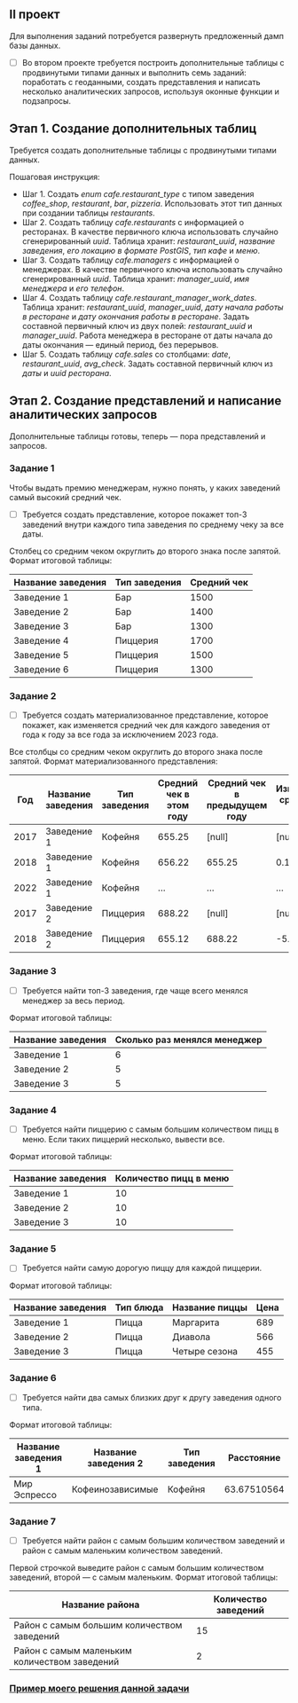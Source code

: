 ## II проект

Для выполнения заданий потребуется развернуть предложенный дамп базы данных.

- [ ] Во втором проекте требуется построить дополнительные таблицы с продвинутыми типами данных и выполнить семь заданий: поработать с геоданными, создать представления и написать несколько аналитических запросов, используя оконные функции и подзапросы.

## Этап 1. Создание дополнительных таблиц
Требуется создать дополнительные таблицы с продвинутыми типами данных. 

Пошаговая инструкция:
- Шаг 1. Cоздать *enum cafe.restaurant_type* с типом заведения *coffee_shop*, *restaurant*, *bar*, *pizzeria*. Использовать этот тип данных при создании таблицы *restaurants*.
- Шаг 2. Создать таблицу *cafe.restaurants* с информацией о ресторанах. В качестве первичного ключа использовать случайно сгенерированный *uuid*. Таблица хранит: *restaurant_uuid*, *название заведения*, *его локацию в формате PostGIS*, *тип кафе* и *меню*.
- Шаг 3. Создать таблицу *cafe.managers* с информацией о менеджерах. В качестве первичного ключа использовать случайно сгенерированный *uuid*. Таблица хранит: *manager_uuid*, *имя менеджера* и *его телефон*.
- Шаг 4. Создать таблицу *cafe.restaurant_manager_work_dates*. Таблица хранит: *restaurant_uuid*, *manager_uuid*, *дату начала работы в ресторане* и *дату окончания работы в ресторане*. Задать составной первичный ключ из двух полей: *restaurant_uuid* и *manager_uuid*. Работа менеджера в ресторане от даты начала до даты окончания — единый период, без перерывов.
- Шаг 5. Создать таблицу *cafe.sales* со столбцами: *date*, *restaurant_uuid*, *avg_check*. Задать составной первичный ключ из *даты* и *uuid ресторана*.

## Этап 2. Создание представлений и написание аналитических запросов

Дополнительные таблицы готовы, теперь — пора представлений и запросов.

### Задание 1
Чтобы выдать премию менеджерам, нужно понять, у каких заведений самый высокий средний чек. 
- [ ] Требуется создать представление, которое покажет топ-3 заведений внутри каждого типа заведения по среднему чеку за все даты. 

Столбец со средним чеком округлить до второго знака после запятой.
Формат итоговой таблицы:

| Название заведения  | Тип заведения | Средний чек  |
| ---- | ---- | ---- |
|  Заведение 1  |  Бар  |  1500  |
|  Заведение 2  |  Бар  |  1400  |
|  Заведение 3  |  Бар  |  1300  |
|  Заведение 4  |  Пиццерия  |  1700  |
|  Заведение 5  |  Пиццерия  |  1500  |
|  Заведение 6  |  Пиццерия  |  1300  |

### Задание 2
- [ ] Требуется создать материализованное представление, которое покажет, как изменяется средний чек для каждого заведения от года к году за все года за исключением 2023 года.

Все столбцы со средним чеком округлить до второго знака после запятой.
Формат материализованного представления:

| Год  | Название заведения | Тип заведения  | Средний чек в этом году | Средний чек в предыдущем году | Изменение ср. чека в % |
| ---- | ---- | ---- | ---- | ---- | ---- |
|  2017  |  Заведение 1  |  Кофейня  |  655.25  |  [null]  |  [null]  |
|  2018  |  Заведение 1  |  Кофейня  |  656.22  |  655.25  |  0.15  |
|  2022  |  Заведение 1  |  Кофейня  |  …  |  …  |  …  |
|  2017  |  Заведение 2  |  Пиццерия  |  688.22  |  [null]  |  [null]  |
|  2018  |  Заведение 2  |  Пиццерия  |  655.12  |  688.22  |  -5.05  |

### Задание 3
- [ ] Требуется найти топ-3 заведения, где чаще всего менялся менеджер за весь период.

Формат итоговой таблицы:

| Название заведения  | Сколько раз менялся менеджер |
| ------------- | --- |
|  Заведение 1  |  6  |
|  Заведение 2  |  5  |
|  Заведение 3  |  5  |

### Задание 4
- [ ] Требуется найти пиццерию с самым большим количеством пицц в меню. Если таких пиццерий несколько, вывести все.

Формат итоговой таблицы:

| Название заведения  | Количество пицц в меню |
| ------------- | ---- |
|  Заведение 1  |  10  |
|  Заведение 2  |  10  |
|  Заведение 3  |  10  |

### Задание 5
- [ ] Требуется найти самую дорогую пиццу для каждой пиццерии.

Формат итоговой таблицы:

| Название заведения  | Тип блюда | Название пиццы  | Цена |
| ---- | ---- | ---- | ---- |
|  Заведение 1  |  Пицца  |  Маргарита  |  689  |
|  Заведение 2  |  Пицца  |  Диавола  |  566  |
|  Заведение 3  |  Пицца  |  Четыре сезона  |  455  |

### Задание 6
- [ ] Требуется найти два самых близких друг к другу заведения одного типа.

Формат итоговой таблицы:

| Название заведения 1  | Название заведения 2 | Тип заведения  | Расстояние |
| ---- | ---- | ---- | ---- |
|  Мир Эспрессо  |  Кофеинозависимые  |  Кофейня  |  63.67510564  |

### Задание 7
- [ ] Требуется найти район с самым большим количеством заведений и район с самым маленьким количеством заведений. 

Первой строчкой выведите район с самым большим количеством заведений, второй — с самым маленьким. 
Формат итоговой таблицы:

| Название района  | Количество заведений |
| ------------- | ---- |
|  Район с самым большим количеством заведений  |  15  |
|  Район с самым маленьким количеством заведений  |  2  |

 ### [Пример моего решения данной задачи](https://github.com/SayJustOnlyMe/portfolio/blob/main/SQL/Yandex%20Workshop/SQL%20for%20development/Module%202/queries.sql)

